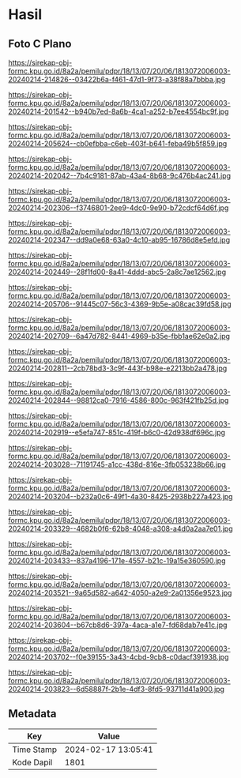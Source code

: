 # Hasil

## Foto C Plano

https://sirekap-obj-formc.kpu.go.id/8a2a/pemilu/pdpr/18/13/07/20/06/1813072006003-20240214-214826--03422b6a-f461-47d1-9f73-a38f88a7bbba.jpg

https://sirekap-obj-formc.kpu.go.id/8a2a/pemilu/pdpr/18/13/07/20/06/1813072006003-20240214-201542--b940b7ed-8a6b-4ca1-a252-b7ee4554bc9f.jpg

https://sirekap-obj-formc.kpu.go.id/8a2a/pemilu/pdpr/18/13/07/20/06/1813072006003-20240214-205624--cb0efbba-c6eb-403f-b641-feba49b5f859.jpg

https://sirekap-obj-formc.kpu.go.id/8a2a/pemilu/pdpr/18/13/07/20/06/1813072006003-20240214-202042--7b4c9181-87ab-43a4-8b68-9c476b4ac241.jpg

https://sirekap-obj-formc.kpu.go.id/8a2a/pemilu/pdpr/18/13/07/20/06/1813072006003-20240214-202306--f3746801-2ee9-4dc0-9e90-b72cdcf64d6f.jpg

https://sirekap-obj-formc.kpu.go.id/8a2a/pemilu/pdpr/18/13/07/20/06/1813072006003-20240214-202347--dd9a0e68-63a0-4c10-ab95-16786d8e5efd.jpg

https://sirekap-obj-formc.kpu.go.id/8a2a/pemilu/pdpr/18/13/07/20/06/1813072006003-20240214-202449--28f1fd00-8a41-4ddd-abc5-2a8c7ae12562.jpg

https://sirekap-obj-formc.kpu.go.id/8a2a/pemilu/pdpr/18/13/07/20/06/1813072006003-20240214-205706--91445c07-56c3-4369-9b5e-a08cac39fd58.jpg

https://sirekap-obj-formc.kpu.go.id/8a2a/pemilu/pdpr/18/13/07/20/06/1813072006003-20240214-202709--6a47d782-8441-4969-b35e-fbb1ae62e0a2.jpg

https://sirekap-obj-formc.kpu.go.id/8a2a/pemilu/pdpr/18/13/07/20/06/1813072006003-20240214-202811--2cb78bd3-3c9f-443f-b98e-e2213bb2a478.jpg

https://sirekap-obj-formc.kpu.go.id/8a2a/pemilu/pdpr/18/13/07/20/06/1813072006003-20240214-202844--98812ca0-7916-4586-800c-963f421fb25d.jpg

https://sirekap-obj-formc.kpu.go.id/8a2a/pemilu/pdpr/18/13/07/20/06/1813072006003-20240214-202919--e5efa747-851c-419f-b6c0-42d938df696c.jpg

https://sirekap-obj-formc.kpu.go.id/8a2a/pemilu/pdpr/18/13/07/20/06/1813072006003-20240214-203028--71191745-a1cc-438d-816e-3fb053238b66.jpg

https://sirekap-obj-formc.kpu.go.id/8a2a/pemilu/pdpr/18/13/07/20/06/1813072006003-20240214-203204--b232a0c6-49f1-4a30-8425-2938b227a423.jpg

https://sirekap-obj-formc.kpu.go.id/8a2a/pemilu/pdpr/18/13/07/20/06/1813072006003-20240214-203329--4682b0f6-62b8-4048-a308-a4d0a2aa7e01.jpg

https://sirekap-obj-formc.kpu.go.id/8a2a/pemilu/pdpr/18/13/07/20/06/1813072006003-20240214-203433--837a4196-171e-4557-b21c-19a15e360590.jpg

https://sirekap-obj-formc.kpu.go.id/8a2a/pemilu/pdpr/18/13/07/20/06/1813072006003-20240214-203521--9a65d582-a642-4050-a2e9-2a01356e9523.jpg

https://sirekap-obj-formc.kpu.go.id/8a2a/pemilu/pdpr/18/13/07/20/06/1813072006003-20240214-203604--b67cb8d6-397a-4aca-a1e7-fd68dab7e41c.jpg

https://sirekap-obj-formc.kpu.go.id/8a2a/pemilu/pdpr/18/13/07/20/06/1813072006003-20240214-203702--f0e39155-3a43-4cbd-9cb8-c0dacf391938.jpg

https://sirekap-obj-formc.kpu.go.id/8a2a/pemilu/pdpr/18/13/07/20/06/1813072006003-20240214-203823--6d58887f-2b1e-4df3-8fd5-93711d41a900.jpg


## Metadata

| Key        | Value               |
| ---------- | ------------------- |
| Time Stamp | 2024-02-17 13:05:41 |
| Kode Dapil | 1801                |



